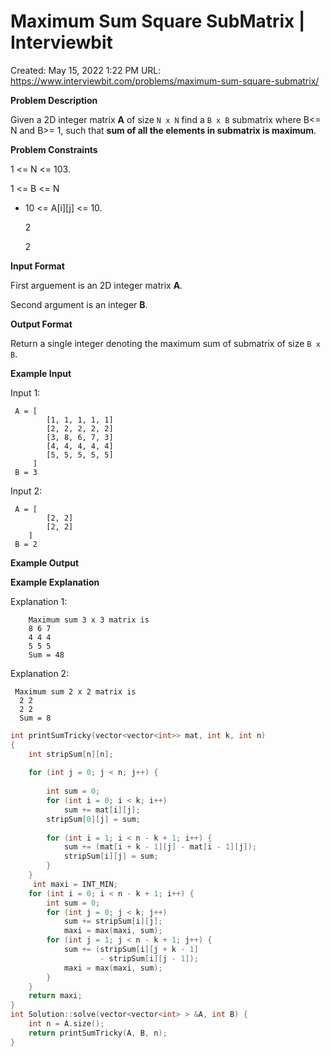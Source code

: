 # Maximum Sum Square SubMatrix | Interviewbit

Created: May 15, 2022 1:22 PM
URL: https://www.interviewbit.com/problems/maximum-sum-square-submatrix/

**Problem Description**

Given a 2D integer matrix **A** of size `N x N` find a `B x B` submatrix where B<= N and B>= 1, such that **sum of all the elements in submatrix is maximum**.

**Problem Constraints**

1 <= N <= 103.

1 <= B <= N

- 10 <= A[i][j] <= 10.
    
    2
    
    2
    

**Input Format**

First arguement is an 2D integer matrix **A**.

Second argument is an integer **B**.

**Output Format**

Return a single integer denoting the maximum sum of submatrix of size `B x B`.

**Example Input**

Input 1:

```
 A = [
        [1, 1, 1, 1, 1]
        [2, 2, 2, 2, 2]
        [3, 8, 6, 7, 3]
        [4, 4, 4, 4, 4]
        [5, 5, 5, 5, 5]
     ]
 B = 3

```

Input 2:

```
 A = [
        [2, 2]
        [2, 2]
    ]
 B = 2

```

**Example Output**

**Example Explanation**

Explanation 1:

```
    Maximum sum 3 x 3 matrix is
    8 6 7
    4 4 4
    5 5 5
    Sum = 48

```

Explanation 2:

```
 Maximum sum 2 x 2 matrix is
  2 2
  2 2
  Sum = 8

```

```cpp
int printSumTricky(vector<vector<int>> mat, int k, int n)
{
    int stripSum[n][n];
 
    for (int j = 0; j < n; j++) {
    
        int sum = 0;
        for (int i = 0; i < k; i++)
            sum += mat[i][j];
        stripSum[0][j] = sum;
 
        for (int i = 1; i < n - k + 1; i++) {
            sum += (mat[i + k - 1][j] - mat[i - 1][j]);
            stripSum[i][j] = sum;
        }
    }
     int maxi = INT_MIN;
    for (int i = 0; i < n - k + 1; i++) {
        int sum = 0;
        for (int j = 0; j < k; j++)
            sum += stripSum[i][j];
            maxi = max(maxi, sum);
        for (int j = 1; j < n - k + 1; j++) {
            sum += (stripSum[i][j + k - 1]
                    - stripSum[i][j - 1]);
            maxi = max(maxi, sum);
        }
    }
    return maxi;
}
int Solution::solve(vector<vector<int> > &A, int B) {
    int n = A.size();
    return printSumTricky(A, B, n);
}
```